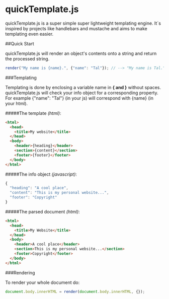quickTemplate.js
================

quickTemplate.js is a super simple super lightweight templating engine. It´s inspired by projects like handlebars and mustache and aims to make templating even easier.

##Quick Start

quickTemplate.js will render an object's contents onto a string and return the processed string.

```javascript
render("My name is {name}.", {"name": "Tal"}); // --> "My name is Tal."
```

###Templating

Templating is done by enclosing a variable name in **{ and }** without spaces. quickTemplate.js will check your info object for a corresponding property. For example {"name": "Tal"} (in your js) will correspond with {name} (in your html).

#####The template *(html)*:
```html
<html>
  <head>
    <title>My website</title>
  </head>
  <body>
    <header>{heading}</header>
    <section>{content}</section>
    <footer>{footer}</footer>
  </body>
</html>
```

#####The info object *(javascript)*:
```javascript
{
  "heading": "A cool place",
  "content": "This is my personal website...",
  "footer": "Copyright"
}
```

#####The parsed document *(html)*:
```html
<html>
  <head>
    <title>My Website</title>
  </head>
  <body>
    <header>A cool place</header>
    <section>This is my personal website...</section>
    <footer>Copyright</footer>
  </body>
</html>
```

###Rendering

To render your whole document do:

```javascript
document.body.innerHTML = render(document.body.innerHTML, {});
```
